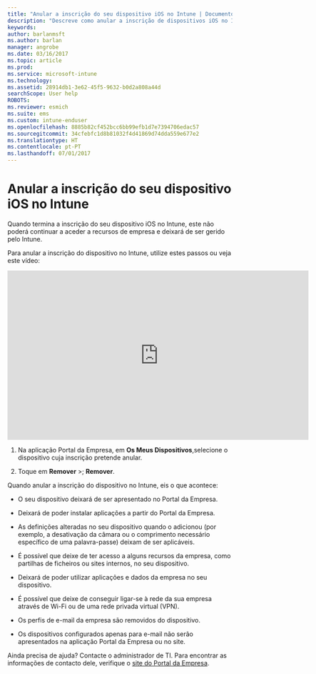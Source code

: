 ```yaml
---
title: "Anular a inscrição do seu dispositivo iOS no Intune | Documentos da Microsoft"
description: "Descreve como anular a inscrição de dispositivos iOS no Intune"
keywords: 
author: barlanmsft
ms.author: barlan
manager: angrobe
ms.date: 03/16/2017
ms.topic: article
ms.prod: 
ms.service: microsoft-intune
ms.technology: 
ms.assetid: 28914db1-3e62-45f5-9632-b0d2a808a44d
searchScope: User help
ROBOTS: 
ms.reviewer: esmich
ms.suite: ems
ms.custom: intune-enduser
ms.openlocfilehash: 8885b82cf452bcc6bb99efb1d7e7394706edac57
ms.sourcegitcommit: 34cfebfc1d8b81032f4d41869d74dda559e677e2
ms.translationtype: HT
ms.contentlocale: pt-PT
ms.lasthandoff: 07/01/2017
---
```

# <a name="unenroll-your-ios-device-from-intune"></a>Anular a inscrição do seu dispositivo iOS no Intune

Quando termina a inscrição do seu dispositivo iOS no Intune, este não poderá continuar a aceder a recursos de empresa e deixará de ser gerido pelo Intune.

Para anular a inscrição do dispositivo no Intune, utilize estes passos ou veja este vídeo:

<iframe width="675" height="379" src="https://www.youtube.com/embed/6UFtBrBWUUI" frameborder="0" allowfullscreen></iframe>


1.  Na aplicação Portal da Empresa, em **Os Meus Dispositivos**,selecione o dispositivo cuja inscrição pretende anular.

2.  Toque em **Remover** >; **Remover**.

Quando anular a inscrição do dispositivo no Intune, eis o que acontece:

-   O seu dispositivo deixará de ser apresentado no Portal da Empresa.

-   Deixará de poder instalar aplicações a partir do Portal da Empresa.

-   As definições alteradas no seu dispositivo quando o adicionou (por exemplo, a desativação da câmara ou o comprimento necessário específico de uma palavra-passe) deixam de ser aplicáveis.

-   É possível que deixe de ter acesso a alguns recursos da empresa, como partilhas de ficheiros ou sites internos, no seu dispositivo.

-   Deixará de poder utilizar aplicações e dados da empresa no seu dispositivo.

-   É possível que deixe de conseguir ligar-se à rede da sua empresa através de Wi-Fi ou de uma rede privada virtual (VPN).

-   Os perfis de e-mail da empresa são removidos do dispositivo.

-   Os dispositivos configurados apenas para e-mail não serão apresentados na aplicação Portal da Empresa ou no site.

Ainda precisa de ajuda? Contacte o administrador de TI. Para encontrar as informações de contacto dele, verifique o [site do Portal da Empresa](http://portal.manage.microsoft.com).
